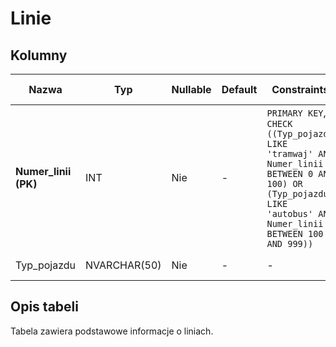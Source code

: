 # Linie

## Kolumny

| Nazwa                | Typ          | Nullable | Default | Constraints                                                                                                                                                 | Klucze obce | Opis        |
| -------------------- | ------------ | -------- | ------- | ----------------------------------------------------------------------------------------------------------------------------------------------------------- | ----------- | ----------- |
| **Numer_linii (PK)** | INT          | Nie      | -       | `PRIMARY KEY`, `CHECK ((Typ_pojazdu LIKE 'tramwaj' AND Numer_linii BETWEEN 0 AND 100) OR (Typ_pojazdu LIKE 'autobus' AND Numer_linii BETWEEN 100 AND 999))` | -           | Numer linii |
| Typ_pojazdu          | NVARCHAR(50) | Nie      | -       | -                                                                                                                                                           | -           | Typ linii   |

## Opis tabeli

Tabela zawiera podstawowe informacje o liniach.
